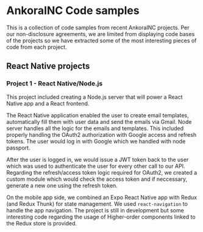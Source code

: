 # AnkoraINC Code samples
This is a collection of code samples from recent AnkoraINC projects. Per our non-disclosure agreements, we are limited from displaying code bases of the projects so we have extracted some of the most interesting pieces of code from each project.

## React Native projects
### Project 1 - React Native/Node.js
This project included creating a Node.js server that will power a React Native app and a React frontend.

The React Native application enabled the user to create email templates, automatically fill them with user data and send the emails via Gmail. Node server handles all the logic for the emails and templates. This included properly handling the OAuth2 authorization with Google access and refresh tokens. The user would log in with Google which we handled with node passport.

After the user is logged in, we would issue a JWT token back to the user which was used to authenticate the user for every other call to our API. Regarding the refresh/access token logic required for OAuth2, we created a custom module which would check the access token and if neccessary, generate a new one using the refresh token.

On the mobile app side, we combined an Expo React Native app with Redux (and Redux Thunk) for state management. We used `react-navigation` to handle the app navigation. The project is still in development but some interesting code regarding the usage of Higher-order components linked to the Redux store is provided.
